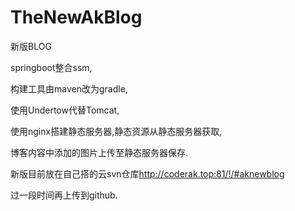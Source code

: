 # TheNewAkBlog

新版BLOG

springboot整合ssm,

构建工具由maven改为gradle,

使用Undertow代替Tomcat,

使用nginx搭建静态服务器,静态资源从静态服务器获取,

博客内容中添加的图片上传至静态服务器保存.

新版目前放在自己搭的云svn仓库<http://coderak.top:81/!/#aknewblog> 

过一段时间再上传到github.
